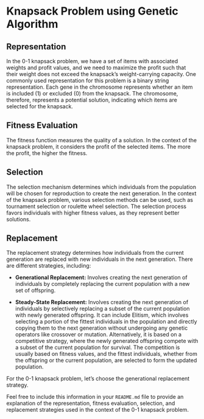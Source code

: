 # Knapsack Problem using Genetic Algorithm
## Representation

In the 0-1 knapsack problem, we have a set of items with associated weights and profit values, and we need to maximize the profit such that their weight does not exceed the knapsack’s weight-carrying capacity. One commonly used representation for this problem is a binary string representation. Each gene in the chromosome represents whether an item is included (1) or excluded (0) from the knapsack. The chromosome, therefore, represents a potential solution, indicating which items are selected for the knapsack.

## Fitness Evaluation

The fitness function measures the quality of a solution. In the context of the knapsack problem, it considers the profit of the selected items. The more the profit, the higher the fitness.

## Selection

The selection mechanism determines which individuals from the population will be chosen for reproduction to create the next generation. In the context of the knapsack problem, various selection methods can be used, such as tournament selection or roulette wheel selection. The selection process favors individuals with higher fitness values, as they represent better solutions.

## Replacement

The replacement strategy determines how individuals from the current generation are replaced with new individuals in the next generation. There are different strategies, including:

- **Generational Replacement:** Involves creating the next generation of individuals by completely replacing the current population with a new set of offspring.

- **Steady-State Replacement:** Involves creating the next generation of individuals by selectively replacing a subset of the current population with newly generated offspring. It can include Elitism, which involves selecting a portion of the fittest individuals in the population and directly copying them to the next generation without undergoing any genetic operators like crossover or mutation. Alternatively, it is based on a competitive strategy, where the newly generated offspring compete with a subset of the current population for survival. The competition is usually based on fitness values, and the fittest individuals, whether from the offspring or the current population, are selected to form the updated population.

For the 0-1 knapsack problem, let’s choose the generational replacement strategy.

Feel free to include this information in your `README.md` file to provide an explanation of the representation, fitness evaluation, selection, and replacement strategies used in the context of the 0-1 knapsack problem.
